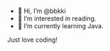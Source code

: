 - 👋 Hi, I’m @bbkki
- 👀 I’m interested in reading.
- 🌱 I’m currently learning Java.

Just love coding!
